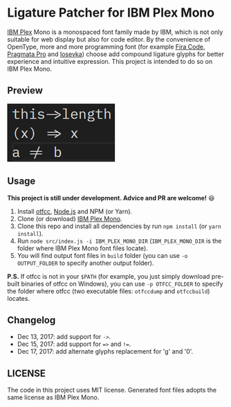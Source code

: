 # Ligature Patcher for IBM Plex Mono

[IBM Plex](https://github.com/IBM/plex) Mono is a monospaced font family made by IBM, which is not only suitable for web display but also for code editor. By the convenience of OpenType, more and more programming font (for example [Fira Code](https://github.com/tonsky/FiraCode), [Pragmata Pro](https://www.fsd.it/shop/fonts/pragmatapro/) and [Iosevka](https://be5invis.github.io/Iosevka/)) choose add compound ligature glyphs for better experience and intuitive expression. This project is intended to do so on IBM Plex Mono.

## Preview

![Preview](docs/preview.png)

## Usage

**This project is still under development. Advice and PR are welcome!** :laughing:

1. Install [otfcc](https://github.com/caryll/otfcc), [Node.js](https://nodejs.org/en/) and NPM (or Yarn).
2. Clone (or download) [IBM Plex Mono](https://github.com/IBM/plex).
3. Clone this repo and install all dependencies by run `npm install` (or `yarn install`).
4. Run `node src/index.js -i IBM_PLEX_MONO_DIR` (`IBM_PLEX_MONO_DIR` is the folder where IBM Plex Mono font files locate).
5. You will find output font files in `build` folder (you can use `-o OUTPUT_FOLDER` to specify another output folder).

**P.S.** If otfcc is not in your `$PATH` (for example, you just simply download pre-built binaries of otfcc on Windows), you can use `-p OTFCC_FOLDER` to specify the folder where otfcc (two executable files: `otfccdump` and `otfccbuild`) locates.

## Changelog

* Dec 13, 2017: add support for `->`.
* Dec 15, 2017: add support for `=>` and `!=`.
* Dec 17, 2017: add alternate glyphs replacement for 'g' and '0'.

## LICENSE

The code in this project uses MIT license. Generated font files adopts the same license as IBM Plex Mono.



